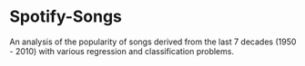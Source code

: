 # Spotify-Songs
An analysis of the popularity of songs derived from the last 7 decades (1950 - 2010) with various regression and classification problems.
